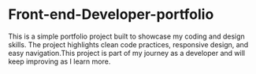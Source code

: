# Front-end-Developer-portfolio
This is a simple portfolio project built to showcase my coding and design skills. The project highlights clean code practices, responsive design, and easy navigation.This project is part of my journey as a developer and will keep improving as I learn more.
